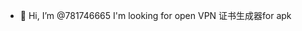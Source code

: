 - 👋 Hi, I’m @781746665
I'm looking for open VPN 证书生成器for apk

<!---
781746665/781746665 is a ✨ special ✨ repository because its `README.md` (this file) appears on your GitHub profile.
You can click the Preview link to take a look at your changes.
--->
